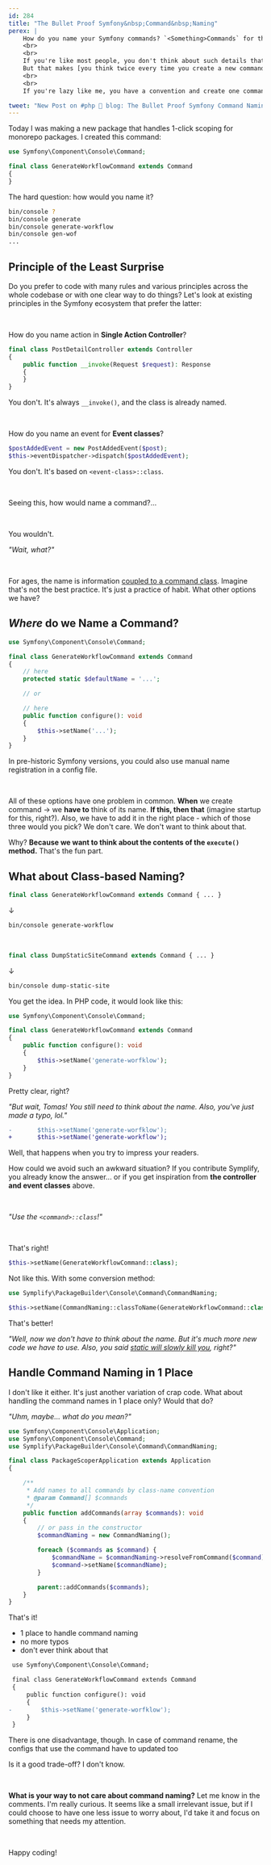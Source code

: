 ```yaml
---
id: 284
title: "The Bullet Proof Symfony&nbsp;Command&nbsp;Naming"
perex: |
    How do you name your Symfony commands? `<Something>Commands` for the class. What about its console name?
    <br>
    <br>
    If you're like most people, you don't think about such details that at all.
    But that makes [you think twice every time you create a new command](/blog/2018/08/27/why-and-how-to-avoid-the-memory-lock).
    <br>
    <br>
    If you're lazy like me, you have a convention and create one command after another, knowing the naming is based on... we'll get to it.

tweet: "New Post on #php 🐘 blog: The Bullet Proof Symfony Command Naming"
---
```


Today I was making a new package that handles 1-click scoping for monorepo packages. I created this command:

```php
use Symfony\Component\Console\Command;

final class GenerateWorkflowCommand extends Command
{
}
```

The hard question: how would you name it?

```bash
bin/console ?
bin/console generate
bin/console generate-workflow
bin/console gen-wof
...
```

## Principle of the Least Surprise

Do you prefer to code with many rules and various principles across the whole codebase or with one clear way to do things? Let's look at existing principles in the Symfony ecosystem that prefer the latter:

<br>

How do you name action in **Single Action Controller**?

```php
final class PostDetailController extends Controller
{
    public function __invoke(Request $request): Response
    {
    }
}
```

You don't. It's always `__invoke()`, and the class is already named.

<br>

How do you name an event for **Event classes**?

```php
$postAddedEvent = new PostAddedEvent($post);
$this->eventDispatcher->dispatch($postAddedEvent);
```

You don't. It's based on `<event-class>::class`.

<br>

Seeing this, how would name a command?...

<br>

You wouldn't.

*"Wait, what?"*

<br>

For ages, the name is information [coupled to a command class](/blog/2018/08/27/why-and-how-to-avoid-the-memory-lock). Imagine that's not the best practice. It's just a practice of habit. What other options we have?

## *Where* do we Name a Command?

```php
use Symfony\Component\Console\Command;

final class GenerateWorkflowCommand extends Command
{
    // here
    protected static $defaultName = '...';

    // or

    // here
    public function configure(): void
    {
        $this->setName('...');
    }
}
```

In pre-historic Symfony versions, you could also use manual name registration in a config file.

<br>

All of these options have one problem in common. **When** we create command → we **have to** think of its name. **If this, then that** (imagine startup for this, right?). Also, we have to add it in the right place - which of those three would you pick? We don't care. We don't want to think about that.

Why? **Because we want to think about the contents of the `execute()` method.** That's the fun part.

## What about Class-based Naming?

```php
final class GenerateWorkflowCommand extends Command { ... }
```

↓

```bash
bin/console generate-workflow
```

<br>

```php
final class DumpStaticSiteCommand extends Command { ... }
```

↓

```bash
bin/console dump-static-site
```

You get the idea. In PHP code, it would look like this:

```php
use Symfony\Component\Console\Command;

final class GenerateWorkflowCommand extends Command
{
    public function configure(): void
    {
        $this->setName('generate-worfklow');
    }
}
```

Pretty clear, right?

*"But wait, Tomas! You still need to think about the name. Also, you've just made a typo, lol."*

```diff
-       $this->setName('generate-worfklow');
+       $this->setName('generate-workflow');
```

Well, that happens when you try to impress your readers.

How could we avoid such an awkward situation? If you contribute Symplify, you already know the answer... or if you get inspiration from **the controller and event classes** above.

<br>

*"Use the `<command>::class`!"*

<br>

That's right!

```php
$this->setName(GenerateWorkflowCommand::class);
```

Not like this. With some conversion method:

```php
use Symplify\PackageBuilder\Console\Command\CommandNaming;

$this->setName(CommandNaming::classToName(GenerateWorkflowCommand::class));
```

That's better!

*"Well, now we don't have to think about the name. But it's much more new code we have to use. Also, you said [static will slowly kill  you](/blog/2020/08/31/how-static-methods-kills-you-like-corona), right?"*

## Handle Command Naming in 1 Place

I don't like it either. It's just another variation of crap code. What about handling the command names in 1 place only? Would that do?

*"Uhm, maybe... what do you mean?"*

```php
use Symfony\Component\Console\Application;
use Symfony\Component\Console\Command;
use Symplify\PackageBuilder\Console\Command\CommandNaming;

final class PackageScoperApplication extends Application
{

    /**
     * Add names to all commands by class-name convention
     * @param Command[] $commands
     */
    public function addCommands(array $commands): void
    {
        // or pass in the constructor
        $commandNaming = new CommandNaming();

        foreach ($commands as $command) {
            $commandName = $commandNaming->resolveFromCommand($command);
            $command->setName($commandName);
        }

        parent::addCommands($commands);
    }
}
```

That's it!

- 1 place to handle command naming <em class="fas fa-fw fa-check text-success fa-lg"></em>
- no more typos <em class="fas fa-fw fa-check text-success fa-lg"></em>
- don't ever think about that <em class="fas fa-fw fa-check text-success fa-lg"></em>

```diff
 use Symfony\Component\Console\Command;

 final class GenerateWorkflowCommand extends Command
 {
     public function configure(): void
     {
-        $this->setName('generate-worfklow');
     }
 }
```

There is one disadvantage, though. In case of command rename, the configs that use the command have to updated too <em class="fas fa-fw fa-times text-danger fa-lg"></em>

Is it a good trade-off? I don't know.

<br>

**What is your way to not care about command naming?** Let me know in the comments. I'm really curious. It seems like a small irrelevant issue, but if I could choose to have one less issue to worry about, I'd take it and focus on something that needs my attention.

<br>

Happy coding!

